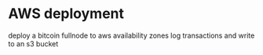 # AWS deployment

deploy a bitcoin fullnode to aws availability zones
log transactions and write to an s3 bucket
